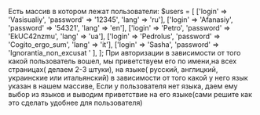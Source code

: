 Есть массив в котором лежат пользователи:
$users = [
['login' => 'Vasisualiy', 'password' => '12345', 'lang' => 'ru'],
['login' => 'Afanasiy', 'password' => '54321', 'lang' => 'en'],
['login' => 'Petro', 'password' => 'EkUC42nzmu', 'lang' => 'ua'],
['login' => 'Pedrolus', 'password' => 'Cogito_ergo_sum', 'lang' => 'it'],
['login' => 'Sasha', 'password' => 'Ignorantia_non_excusat ' ],
];
При авторизации в зависимости от того какой пользователь вошел, мы приветствуем его по имени,на всех страницах( делаем 2-3 штуки), на языке( русский, англицкий, украинские или итальянский) в зависимости от того какой у него язык указан в нашем массиве,
Если у пользователя нет языка, даем ему выбор из языков и выводим приветствие на его языке(сами решите как это сделать удобнее для пользователя)
